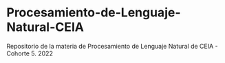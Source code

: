 # Procesamiento-de-Lenguaje-Natural-CEIA
Repositorio de la materia de Procesamiento de Lenguaje Natural de CEIA - Cohorte 5. 2022
